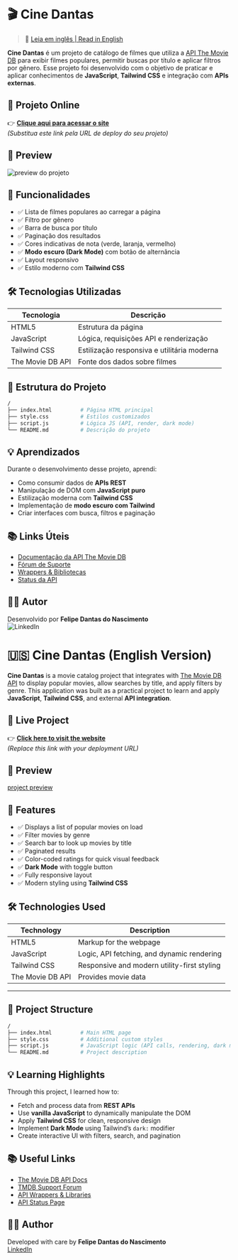 
# 🎬 Cine Dantas

> 📘 [Leia em inglês | Read in English](#-cine-dantas-english-version)

**Cine Dantas** é um projeto de catálogo de filmes que utiliza a [API The Movie DB](https://www.themoviedb.org/) para exibir filmes populares, permitir buscas por título e aplicar filtros por gênero. Esse projeto foi desenvolvido com o objetivo de praticar e aplicar conhecimentos de **JavaScript**, **Tailwind CSS** e integração com **APIs externas**.

## 🔗 Projeto Online

👉 [**Clique aqui para acessar o site**](#)  
_(Substitua este link pela URL de deploy do seu projeto)_

## 📸 Preview

![preview do projeto](https://via.placeholder.com/800x400?text=Insira+um+print+do+site+aqui)

## 🚀 Funcionalidades

- ✅ Lista de filmes populares ao carregar a página
- ✅ Filtro por gênero
- ✅ Barra de busca por título
- ✅ Paginação dos resultados
- ✅ Cores indicativas de nota (verde, laranja, vermelho)
- ✅ **Modo escuro (Dark Mode)** com botão de alternância
- ✅ Layout responsivo
- ✅ Estilo moderno com **Tailwind CSS**

## 🛠️ Tecnologias Utilizadas

| Tecnologia        | Descrição                                    |
|------------------|----------------------------------------------|
| HTML5            | Estrutura da página                          |
| JavaScript       | Lógica, requisições API e renderização       |
| Tailwind CSS     | Estilização responsiva e utilitária moderna  |
| The Movie DB API | Fonte dos dados sobre filmes                 |

## 📁 Estrutura do Projeto

```bash
/
├── index.html         # Página HTML principal
├── style.css          # Estilos customizados
├── script.js          # Lógica JS (API, render, dark mode)
└── README.md          # Descrição do projeto
```

## 💡 Aprendizados

Durante o desenvolvimento desse projeto, aprendi:

- Como consumir dados de **APIs REST**
- Manipulação de DOM com **JavaScript puro**
- Estilização moderna com **Tailwind CSS**
- Implementação de **modo escuro com Tailwind**
- Criar interfaces com busca, filtros e paginação

## 📚 Links Úteis

- [Documentação da API The Movie DB](https://developers.themoviedb.org/3/getting-started/introduction)
- [Fórum de Suporte](https://www.themoviedb.org/talk/category/5047958519c29526b50017d6)
- [Wrappers & Bibliotecas](https://www.themoviedb.org/documentation/api/wrappers-libraries)
- [Status da API](https://status.themoviedb.org)

## 👨‍💻 Autor

Desenvolvido por **Felipe Dantas do Nascimento**  
![LinkedIn](https://www.linkedin.com/in/contatofelipedantas/)

# 🇺🇸 Cine Dantas (English Version)

**Cine Dantas** is a movie catalog project that integrates with [The Movie DB API](https://www.themoviedb.org/) to display popular movies, allow searches by title, and apply filters by genre. This application was built as a practical project to learn and apply **JavaScript**, **Tailwind CSS**, and external **API integration**.


## 🔗 Live Project

👉 [**Click here to visit the website**](#)  
_(Replace this link with your deployment URL)_


## 📸 Preview

[project preview](https://via.placeholder.com/800x400?text=Insert+a+screenshot+of+your+site+here)


## 🚀 Features

- ✅ Displays a list of popular movies on load
- ✅ Filter movies by genre
- ✅ Search bar to look up movies by title
- ✅ Paginated results
- ✅ Color-coded ratings for quick visual feedback
- ✅ **Dark Mode** with toggle button
- ✅ Fully responsive layout
- ✅ Modern styling using **Tailwind CSS**


## 🛠️ Technologies Used

| Technology        | Description                                 |
|------------------|---------------------------------------------|
| HTML5            | Markup for the webpage                      |
| JavaScript       | Logic, API fetching, and dynamic rendering  |
| Tailwind CSS     | Responsive and modern utility-first styling |
| The Movie DB API | Provides movie data                         |

---

## 📁 Project Structure

```bash
/
├── index.html         # Main HTML page
├── style.css          # Additional custom styles
├── script.js          # JavaScript logic (API calls, rendering, dark mode)
└── README.md          # Project description
```



## 💡 Learning Highlights

Through this project, I learned how to:

- Fetch and process data from **REST APIs**
- Use **vanilla JavaScript** to dynamically manipulate the DOM
- Apply **Tailwind CSS** for clean, responsive design
- Implement **Dark Mode** using Tailwind’s `dark:` modifier
- Create interactive UI with filters, search, and pagination


## 📚 Useful Links

- [The Movie DB API Docs](https://developers.themoviedb.org/3/getting-started/introduction)
- [TMDB Support Forum](https://www.themoviedb.org/talk/category/5047958519c29526b50017d6)
- [API Wrappers & Libraries](https://www.themoviedb.org/documentation/api/wrappers-libraries)
- [API Status Page](https://status.themoviedb.org)



## 👨‍💻 Author

Developed with care by **Felipe Dantas do Nascimento**  
[LinkedIn](https://www.linkedin.com/in/contatofelipedantas/)
